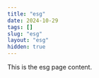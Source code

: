 ```yaml
---
title: "esg"
date: 2024-10-29
tags: []
slug: "esg"
layout: "esg"
hidden: true
---
```


This is the esg page content.